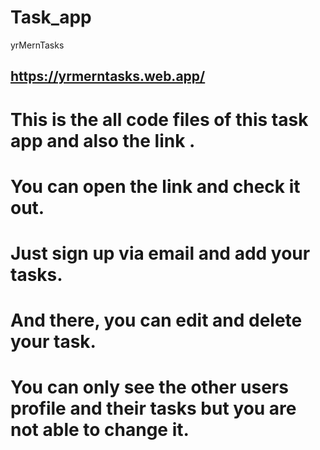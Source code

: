 # Task_app
yrMernTasks

## https://yrmerntasks.web.app/

# This is the all code files of this task app and also the link .
# You can open the link and check it out.
# Just sign up via email and add your tasks.
# And there, you can edit and delete your task.
# You can only see the other users profile and their tasks but you are not able to change it.
